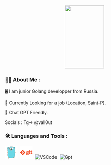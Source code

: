 <div id="header" align="center">
  <img src="https://media.giphy.com/media/11ZSwQNWba4YF2/giphy.gif" width="125" height="200"/>
</div>

### :man_technologist: About Me :
:desktop_computer: I am junior Golang developper from Russia.


:magnet: Currently Looking for a job (Location, Saint-P).

:dna: Chat GPT Friendly.


Socials : Tg-> @vall0ut

### :hammer_and_wrench: Languages and Tools :
<div>
  <img src="https://raw.githubusercontent.com/devicons/devicon/1119b9f84c0290e0f0b38982099a2bd027a48bf1/icons/go/go-original.svg" title="Go" alt="Go" width="40" height="40"/>&nbsp;
   <img src="https://raw.githubusercontent.com/devicons/devicon/1119b9f84c0290e0f0b38982099a2bd027a48bf1/icons/git/git-plain-wordmark.svg" title="Git" alt="Git" width="40" height="40"/>&nbsp;
   <img src="https://upload.wikimedia.org/wikipedia/commons/thumb/9/9a/Visual_Studio_Code_1.35_icon.svg/2048px-Visual_Studio_Code_1.35_icon.svg.png" title="VSc" alt="VSCode" width="40" height="40"/>&nbsp;
   <img src="https://upload.wikimedia.org/wikipedia/commons/thumb/0/04/ChatGPT_logo.svg/1200px-ChatGPT_logo.svg.png" title="GPT" alt="Gpt" width="40" height="40"/>&nbsp;

</div>


